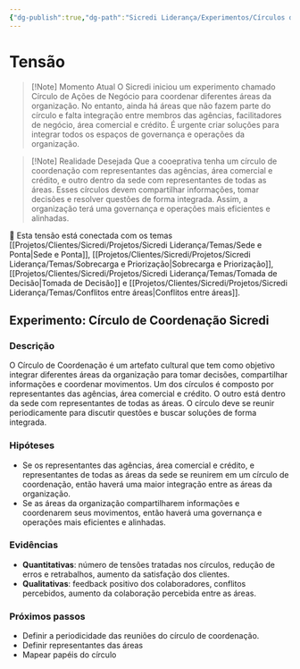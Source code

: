```yaml
---
{"dg-publish":true,"dg-path":"Sicredi Liderança/Experimentos/Círculos de Coordenação.md","permalink":"/Sicredi Liderança/Experimentos/Círculos de Coordenação/"}
---
```


# Tensão

> [!Note] Momento Atual
> O Sicredi iniciou um experimento chamado Círculo de Ações de Negócio para coordenar diferentes áreas da organização. No entanto, ainda há áreas que não fazem parte do círculo e falta integração entre membros das agências, facilitadores de negócio, área comercial e crédito. É urgente criar soluções para integrar todos os espaços de governança e operações da organização.

> [!Note] Realidade Desejada
> Que a cooeprativa tenha um círculo de coordenação com representantes das agências, área comercial e crédito, e outro dentro da sede com representantes de todas as áreas. Esses círculos devem compartilhar informações, tomar decisões e resolver questões de forma integrada. Assim, a organização terá uma governança e operações mais eficientes e alinhadas.

🔗 Esta tensão está conectada com os temas [[Projetos/Clientes/Sicredi/Projetos/Sicredi Liderança/Temas/Sede e Ponta\|Sede e Ponta]], [[Projetos/Clientes/Sicredi/Projetos/Sicredi Liderança/Temas/Sobrecarga e Priorização\|Sobrecarga e Priorização]], [[Projetos/Clientes/Sicredi/Projetos/Sicredi Liderança/Temas/Tomada de Decisão\|Tomada de Decisão]] e [[Projetos/Clientes/Sicredi/Projetos/Sicredi Liderança/Temas/Conflitos entre áreas\|Conflitos entre áreas]].

## Experimento: Círculo de Coordenação Sicredi

### Descrição
O Círculo de Coordenação é um artefato cultural que tem como objetivo integrar diferentes áreas da organização para tomar decisões, compartilhar informações e coordenar movimentos. Um dos círculos é composto por representantes das agências, área comercial e crédito. O outro está dentro da sede com representantes de todas as áreas. O círculo deve se reunir periodicamente para discutir questões e buscar soluções de forma integrada.

### Hipóteses
- Se os representantes das agências, área comercial e crédito, e representantes de todas as áreas da sede se reunirem em um círculo de coordenação, então haverá uma maior integração entre as áreas da organização.
- Se as áreas da organização compartilharem informações e coordenarem seus movimentos, então haverá uma governança e operações mais eficientes e alinhadas.

### Evidências
- **Quantitativas**: número de tensões tratadas nos círculos, redução de erros e retrabalhos, aumento da satisfação dos clientes.
- **Qualitativas**: feedback positivo dos colaboradores, conflitos percebidos, aumento da colaboração percebida entre as áreas.

### Próximos passos
- Definir a periodicidade das reuniões do círculo de coordenação.
- Definir representantes das áreas
- Mapear papéis do círculo


